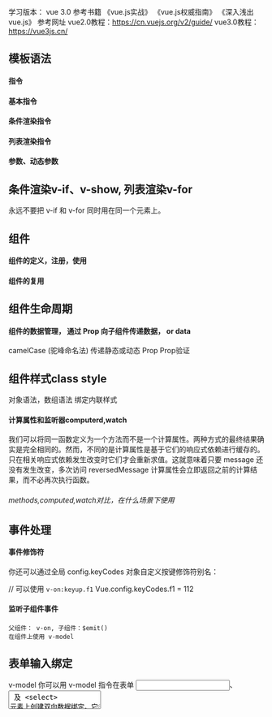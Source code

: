 学习版本： vue 3.0
参考书籍
《vue.js实战》
《vue.js权威指南》
《深入浅出vue.js》
参考网址
vue2.0教程：https://cn.vuejs.org/v2/guide/
vue3.0教程：https://vue3js.cn/

## 模板语法
#### 指令
#### 基本指令
#### 条件渲染指令
#### 列表渲染指令
#### 参数、动态参数


## 条件渲染v-if、v-show, 列表渲染v-for
永远不要把 v-if 和 v-for 同时用在同一个元素上。

## 组件
#### 组件的定义，注册，使用

#### 组件的复用
## 组件生命周期
#### 组件的数据管理， 通过 Prop 向子组件传递数据， or data
camelCase (驼峰命名法) 
传递静态或动态 Prop
Prop验证

## 组件样式class style
对象语法，数组语法
绑定内联样式

#### 计算属性和监听器computerd,watch
我们可以将同一函数定义为一个方法而不是一个计算属性。两种方式的最终结果确实是完全相同的。然而，不同的是计算属性是基于它们的响应式依赖进行缓存的。只在相关响应式依赖发生改变时它们才会重新求值。这就意味着只要 message 还没有发生改变，多次访问 reversedMessage 计算属性会立即返回之前的计算结果，而不必再次执行函数。
###### methods,computed,watch对比，在什么场景下使用

## 事件处理
#### 事件修饰符

你还可以通过全局 config.keyCodes 对象自定义按键修饰符别名：

// 可以使用 `v-on:keyup.f1`
Vue.config.keyCodes.f1 = 112

#### 监听子组件事件
    父组件： v-on, 子组件：$emit()
    在组件上使用 v-model

## 表单输入绑定
v-model
你可以用 v-model 指令在表单 <input>、<textarea> 及 <select> 元素上创建双向数据绑定。它会根据控件类型自动选取正确的方法来更新元素。尽管有些神奇，但 v-model 本质上不过是语法糖。它负责监听用户的输入事件以更新数据，并对一些极端场景进行一些特殊处理。

修饰符
.lazy
.number
.trim

#### 通过插槽分发内容
#### 动态组件
<component v-bind:is="currentTabComponent"></component>
可以通过 Vue 的 <component> 元素加一个特殊的 is attribute 来实现
